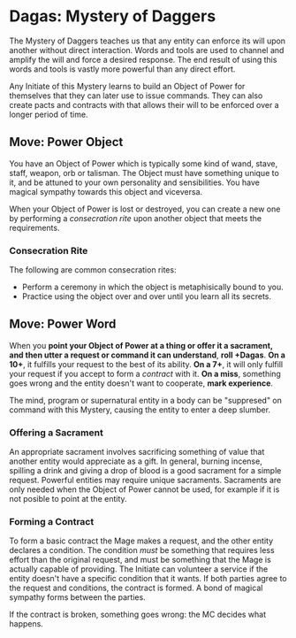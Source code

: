 # Dagas: Mystery of Daggers

The Mystery of Daggers teaches us that any entity can enforce its will upon another without direct interaction. 
Words and tools are used to channel and amplify the will and force a desired response. 
The end result of using this words and tools is vastly more powerful than any direct effort. 

Any Initiate of this Mystery learns to build an Object of Power for themselves that they can later use to issue commands. 
They can also create pacts and contracts with that allows their will to be enforced over a longer period of time. 


## Move: Power Object

You have an Object of Power which is typically some kind of wand, stave, staff, weapon, orb or talisman. 
The Object must have something unique to it, and be attuned to your own personality and sensibilities. 
You have magical sympathy towards this object and viceversa. 

When your Object of Power is lost or destroyed, you can create a new one by performing a _consecration rite_ upon another object that meets the requirements. 

### Consecration Rite

The following are common consecration rites:

* Perform a ceremony in which the object is metaphisically bound to you.
* Practice using the object over and over until you learn all its secrets.


## Move: Power Word 

When you __point your Object of Power at a thing or offer it a sacrament, and then utter a request or command it can understand__, __roll +Dagas__. 
__On a 10+__, it fulfills your request to the best of its ability.
__On a 7+__, it will only fulfill your request if you accept to form a _contract_ with it. 
__On a miss__, something goes wrong and the entity doesn't want to cooperate, __mark experience__.

The mind, program or supernatural entity in a body can be "suppresed" on command with this Mystery, causing the entity to enter a deep slumber.

### Offering a Sacrament

An appropriate sacrament involves sacrificing something of value that another entity would appreciate as a gift. 
In general, burning incense, spilling a drink and giving a drop of blood is a good sacrament for a simple request. 
Powerful entities may require unique sacraments.
Sacraments are only needed when the Object of Power cannot be used, for example if it is not posible to point at the entity. 

### Forming a Contract

To form a basic contract the Mage makes a request, and the other entity declares a condition. 
The condition _must_ be something that requires less effort than the original request, and must be something that the Mage is actually capable of providing.
The Initiate can volunteer a service if the entity doesn't have a specific condition that it wants.
If both parties agree to the request and conditions, the contract is formed. 
A bond of magical sympathy forms between the parties. 

If the contract is broken, something goes wrong: the MC decides what happens. 
